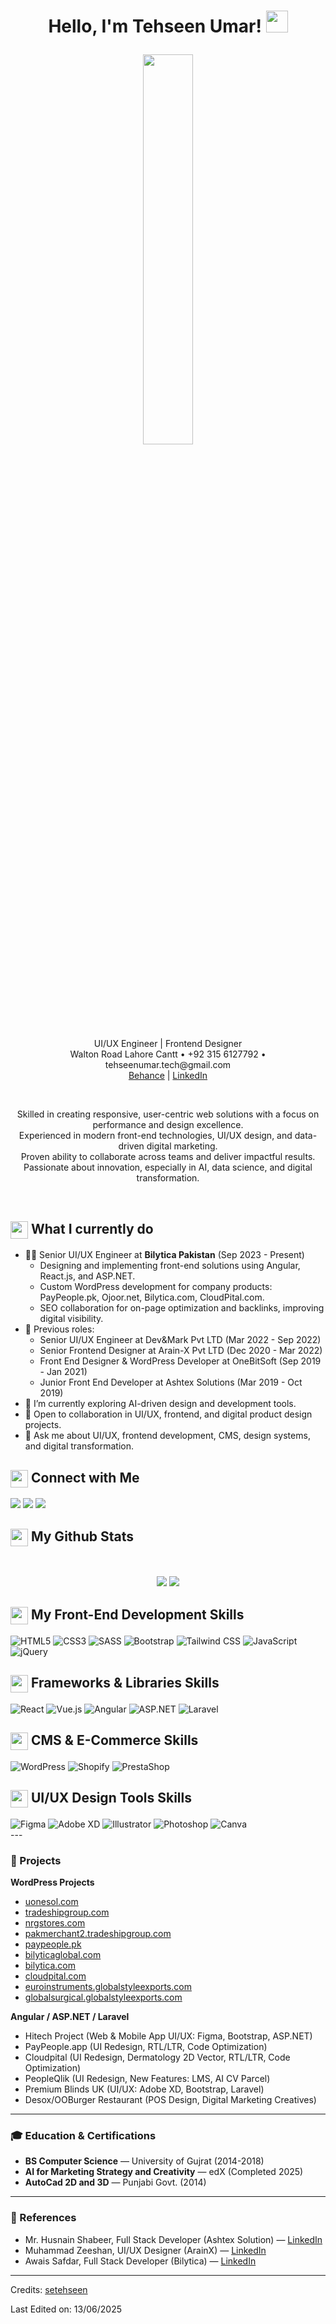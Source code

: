 <h1><p align="center">Hello, I'm Tehseen Umar! <a href="https://be.net/tehseenuma5629"><img src="https://media.giphy.com/media/hvRJCLFzcasrR4ia7z/giphy.gif" width="35px"></a></p></h1>

<p align="center"><img src="https://user-images.githubusercontent.com/22797857/90096358-dba16400-dd54-11ea-8e44-e181ada72661.gif" width="40%"/></p>

<p align="center">
UI/UX Engineer | Frontend Designer <br/>
Walton Road Lahore Cantt • +92 315 6127792 • tehseenumar.tech@gmail.com <br/>
<a href="https://be.net/tehseenuma5629">Behance</a> | 
<a href="https://linkedin.com/in/se-tehseen-umar">LinkedIn</a>
</p>
<br/>

<p align="center">
Skilled in creating responsive, user-centric web solutions with a focus on performance and design excellence.<br>
Experienced in modern front-end technologies, UI/UX design, and data-driven digital marketing.<br>
Proven ability to collaborate across teams and deliver impactful results.<br>
Passionate about innovation, especially in AI, data science, and digital transformation.
</p>
<br/>

<summary><h2><img src="https://emojis.slackmojis.com/emojis/images/1453406830/264/success-kid.png?1453406830" align="center" width="28" /> What I currently do</h2></summary>

- 👨‍💻 Senior UI/UX Engineer at <b>Bilytica Pakistan</b> (Sep 2023 - Present)
    - Designing and implementing front-end solutions using Angular, React.js, and ASP.NET.
    - Custom WordPress development for company products: PayPeople.pk, Ojoor.net, Bilytica.com, CloudPital.com.
    - SEO collaboration for on-page optimization and backlinks, improving digital visibility.
- 💼 Previous roles:
    - Senior UI/UX Engineer at Dev&Mark Pvt LTD (Mar 2022 - Sep 2022)
    - Senior Frontend Designer at Arain-X Pvt LTD (Dec 2020 - Mar 2022)
    - Front End Designer & WordPress Developer at OneBitSoft (Sep 2019 - Jan 2021)
    - Junior Front End Developer at Ashtex Solutions (Mar 2019 - Oct 2019)
- 🌱 I’m currently exploring AI-driven design and development tools.
- 🤝 Open to collaboration in UI/UX, frontend, and digital product design projects.
- 💬 Ask me about UI/UX, frontend development, CMS, design systems, and digital transformation.

<summary><h2><img src="https://emojis.slackmojis.com/emojis/images/1579216111/7550/pikachu_wave.gif?1579216111" align="center" width="28" /> Connect with Me</h2></summary>

<p align="left">
<a href="https://www.behance.net/tehseenuma5629" target="_blank"><img src ="https://img.shields.io/badge/portfolio-%23.svg?&style=for-the-badge&logo=&logoColor=white"></a>
<a href="https://linkedin.com/in/se-tehseen-umar" target="_blank"><img src="https://img.shields.io/badge/linkedin-%230077B5.svg?&style=for-the-badge&logo=linkedin&logoColor=white" /></a>
<a href="mailto:tehseenumar.tech@gmail.com" target="_blank"><img src="https://img.shields.io/badge/email-%23D14836.svg?&style=for-the-badge&logo=gmail&logoColor=white" /></a>
</p>


<summary><h2><img src="https://emojis.slackmojis.com/emojis/images/1471045852/841/hero.gif?1471045852" align="center" width="28" /> My Github Stats</h2> </summary>

<br>

<p align="center">
  <img src="https://github-readme-stats.vercel.app/api?username=setehseen&show_icons=true&count_private=true&theme=vue&hide=issues&line_height=32">
  <img src="https://github-readme-streak-stats.herokuapp.com/?user=setehseen&">
</p>

<summary><h2><img src="https://emojis.slackmojis.com/emojis/images/1471045839/793/computerrage.gif?1471045839" align="center" width="28" /> My Front-End Development Skills</h2></summary>
<div class="badges">
        <img src="https://img.shields.io/badge/HTML5-E34F26?style=for-the-badge&logo=html5&logoColor=white" alt="HTML5">
        <img src="https://img.shields.io/badge/CSS3-1572B6?style=for-the-badge&logo=css3&logoColor=white" alt="CSS3">
        <img src="https://img.shields.io/badge/SASS-CC6699?style=for-the-badge&logo=sass&logoColor=white" alt="SASS">
        <img src="https://img.shields.io/badge/Bootstrap-563D7C?style=for-the-badge&logo=bootstrap&logoColor=white" alt="Bootstrap">
        <img src="https://img.shields.io/badge/Tailwind_CSS-38B2AC?style=for-the-badge&logo=tailwind-css&logoColor=white" alt="Tailwind CSS">
        <img src="https://img.shields.io/badge/JavaScript-F7DF1E?style=for-the-badge&logo=javascript&logoColor=black" alt="JavaScript">
        <img src="https://img.shields.io/badge/jQuery-0769AD?style=for-the-badge&logo=jquery&logoColor=white" alt="jQuery">
      </div>
<summary><h2><img src="https://emojis.slackmojis.com/emojis/images/1471045839/793/computerrage.gif?1471045839" align="center" width="28" /> Frameworks & Libraries Skills</h2></summary>
<div class="badges">
        <img src="https://img.shields.io/badge/React-61DAFB?style=for-the-badge&logo=react&logoColor=black" alt="React">
        <img src="https://img.shields.io/badge/Vue.js-4FC08D?style=for-the-badge&logo=vue.js&logoColor=white" alt="Vue.js">
        <img src="https://img.shields.io/badge/Angular-DD0031?style=for-the-badge&logo=angular&logoColor=white" alt="Angular">
        <img src="https://img.shields.io/badge/ASP.NET-512BD4?style=for-the-badge&logo=dotnet&logoColor=white" alt="ASP.NET">
        <img src="https://img.shields.io/badge/Laravel-FF2D20?style=for-the-badge&logo=laravel&logoColor=white" alt="Laravel">
      </div>
<summary><h2><img src="https://emojis.slackmojis.com/emojis/images/1471045839/793/computerrage.gif?1471045839" align="center" width="28" /> CMS & E-Commerce Skills</h2></summary>
<div class="badges">
        <img src="https://img.shields.io/badge/WordPress-21759B?style=for-the-badge&logo=wordpress&logoColor=white" alt="WordPress">
        <img src="https://img.shields.io/badge/Shopify-7AB55C?style=for-the-badge&logo=shopify&logoColor=white" alt="Shopify">
        <img src="https://img.shields.io/badge/PrestaShop-DF0067?style=for-the-badge&logo=prestashop&logoColor=white" alt="PrestaShop">
      </div>
<summary><h2><img src="https://emojis.slackmojis.com/emojis/images/1471045839/793/computerrage.gif?1471045839" align="center" width="28" /> UI/UX Design Tools Skills</h2></summary>
<div class="badges">
        <img src="https://img.shields.io/badge/Figma-F24E1E?style=for-the-badge&logo=figma&logoColor=white" alt="Figma">
        <img src="https://img.shields.io/badge/Adobe_XD-FF61F6?style=for-the-badge&logo=adobe-xd&logoColor=white" alt="Adobe XD">
        <img src="https://img.shields.io/badge/Illustrator-FF9A00?style=for-the-badge&logo=adobe-illustrator&logoColor=white" alt="Illustrator">
        <img src="https://img.shields.io/badge/Photoshop-31A8FF?style=for-the-badge&logo=adobe-photoshop&logoColor=white" alt="Photoshop">
        <img src="https://img.shields.io/badge/Canva-00C4B4?style=for-the-badge&logo=canva&logoColor=white" alt="Canva">
      </div>
---

### 🚀 Projects

**WordPress Projects**
- [uonesol.com](https://uonesol.com)
- [tradeshipgroup.com](https://tradeshipgroup.com/)
- [nrgstores.com](https://nrgstores.com/)
- [pakmerchant2.tradeshipgroup.com](https://pakmerchant2.tradeshipgroup.com/)
- [paypeople.pk](http://paypeople.pk/)
- [bilyticaglobal.com](https://bilyticaglobal.com/)
- [bilytica.com](https://bilytica.com/)
- [cloudpital.com](https://www.cloudpital.com/)
- [euroinstruments.globalstyleexports.com](http://euroinstruments.globalstyleexports.com/)
- [globalsurgical.globalstyleexports.com](http://globalsurgical.globalstyleexports.com/)

**Angular / ASP.NET / Laravel**
- Hitech Project (Web & Mobile App UI/UX: Figma, Bootstrap, ASP.NET)
- PayPeople.app (UI Redesign, RTL/LTR, Code Optimization)
- Cloudpital (UI Redesign, Dermatology 2D Vector, RTL/LTR, Code Optimization)
- PeopleQlik (UI Redesign, New Features: LMS, AI CV Parcel)
- Premium Blinds UK (UI/UX: Adobe XD, Bootstrap, Laravel)
- Desox/OOBurger Restaurant (POS Design, Digital Marketing Creatives)

---

### 🎓 Education & Certifications

- **BS Computer Science** — University of Gujrat (2014-2018)
- **AI for Marketing Strategy and Creativity** — edX (Completed 2025)
- **AutoCad 2D and 3D** — Punjabi Govt. (2014)

---

### 📝 References

- Mr. Husnain Shabeer, Full Stack Developer (Ashtex Solution) — [LinkedIn](https://linkedin.com/in/husnain-shabbir-ab51078b/)
- Muhammad Zeeshan, UI/UX Designer (ArainX) — [LinkedIn](https://linkedin.com/in/mzeeshan3003/)
- Awais Safdar, Full Stack Developer (Bilytica) — [LinkedIn](https://linkedin.com/in/awaissafdar)

---

Credits: [setehseen](https://github.com/setehseen)

Last Edited on: 13/06/2025
